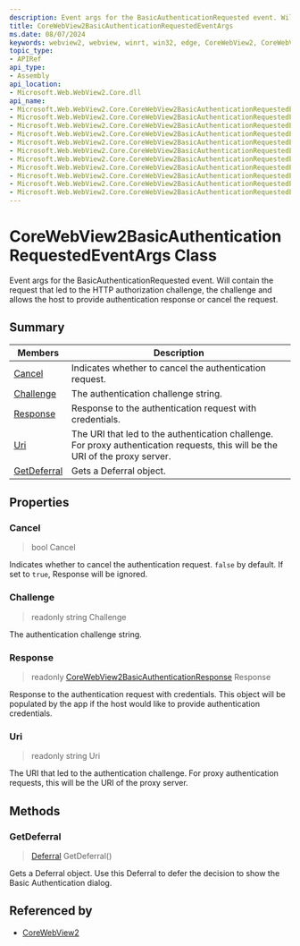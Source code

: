 ```yaml
---
description: Event args for the BasicAuthenticationRequested event. Will contain the request that led to the HTTP authorization challenge, the challenge and allows the host to provide authentication response or cancel the request.
title: CoreWebView2BasicAuthenticationRequestedEventArgs
ms.date: 08/07/2024
keywords: webview2, webview, winrt, win32, edge, CoreWebView2, CoreWebView2Controller, browser control, edge html, CoreWebView2BasicAuthenticationRequestedEventArgs
topic_type:
- APIRef
api_type:
- Assembly
api_location:
- Microsoft.Web.WebView2.Core.dll
api_name:
- Microsoft.Web.WebView2.Core.CoreWebView2BasicAuthenticationRequestedEventArgs
- Microsoft.Web.WebView2.Core.CoreWebView2BasicAuthenticationRequestedEventArgs.Cancel
- Microsoft.Web.WebView2.Core.CoreWebView2BasicAuthenticationRequestedEventArgs.Challenge
- Microsoft.Web.WebView2.Core.CoreWebView2BasicAuthenticationRequestedEventArgs.Response
- Microsoft.Web.WebView2.Core.CoreWebView2BasicAuthenticationRequestedEventArgs.Uri
- Microsoft.Web.WebView2.Core.CoreWebView2BasicAuthenticationRequestedEventArgs.GetDeferral
- Microsoft.Web.WebView2.Core.CoreWebView2BasicAuthenticationRequestedEventArgs.get_Cancel
- Microsoft.Web.WebView2.Core.CoreWebView2BasicAuthenticationRequestedEventArgs.get_Challenge
- Microsoft.Web.WebView2.Core.CoreWebView2BasicAuthenticationRequestedEventArgs.get_Response
- Microsoft.Web.WebView2.Core.CoreWebView2BasicAuthenticationRequestedEventArgs.get_Uri
- Microsoft.Web.WebView2.Core.CoreWebView2BasicAuthenticationRequestedEventArgs.put_Cancel
---
```


# CoreWebView2BasicAuthenticationRequestedEventArgs Class



Event args for the BasicAuthenticationRequested event. Will contain the request that led to the HTTP authorization challenge, the challenge and allows the host to provide authentication response or cancel the request.

## Summary

Members|Description
--|--
[Cancel](#cancel) | Indicates whether to cancel the authentication request.
[Challenge](#challenge) | The authentication challenge string.
[Response](#response) | Response to the authentication request with credentials.
[Uri](#uri) | The URI that led to the authentication challenge. For proxy authentication requests, this will be the URI of the proxy server.
[GetDeferral](#getdeferral) | Gets a Deferral object.

## Properties

### Cancel

>  bool Cancel

Indicates whether to cancel the authentication request.
`false` by default. If set to `true`, Response will be ignored.

### Challenge

> readonly  string Challenge

The authentication challenge string.

### Response

> readonly  [CoreWebView2BasicAuthenticationResponse](corewebview2basicauthenticationresponse.md) Response

Response to the authentication request with credentials.
This object will be populated by the app if the host would like to provide authentication credentials.

### Uri

> readonly  string Uri

The URI that led to the authentication challenge. For proxy authentication requests, this will be the URI of the proxy server.



## Methods

### GetDeferral

> [Deferral](/uwp/api/Windows.Foundation.Deferral) GetDeferral()

Gets a Deferral object.
Use this Deferral to defer the decision to show the Basic Authentication dialog.






## Referenced by

- [CoreWebView2](corewebview2.md)
